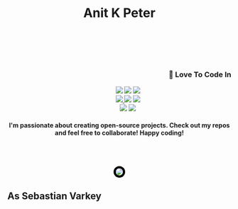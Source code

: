 <h1 align="center"> Anit K Peter </h1>

</br>
</br>


<h3 align="right">
  </br>
  
 💬 Love To Code In
<p align="center">
   &nbsp;&nbsp;&nbsp;&nbsp;&nbsp;&nbsp;&nbsp;&nbsp;&nbsp;
    <a href="https://developer.mozilla.org/en-US/docs/Web/HTML"><img src="https://img.shields.io/badge/html5%20-%23E34F26.svg?&style=for-the-badge&logo=html5&logoColor=white"/></a>
    <a href="https://developer.mozilla.org/en-US/docs/Web/CSS"><img src="https://img.shields.io/badge/css%20-%231572B6.svg?&style=for-the-badge&logo=css&logoColor=white"/></a>
    <a href="https://lua.org"><img src="https://img.shields.io/badge/lua%20-%231572B6.svg?&style=for-the-badge&logo=css&logoColor=white"/></a>
<br>
    &nbsp;&nbsp;&nbsp;&nbsp;&nbsp;&nbsp;&nbsp;&nbsp;&nbsp;
    <a href="https://nodejs.org/docs/latest/api/"><img src="https://img.shields.io/badge/node.js%20-%2343853D.svg?&style=for-the-badge&logo=node.js&logoColor=white"/>
    <a href="https://developer.mozilla.org/en-US/docs/Web/JavaScript"><img src="https://img.shields.io/badge/javascript%20-%23323330.svg?&style=for-the-badge&logo=javascript&logoColor=%23F7DF1E"/></a>
    <a href="https://www.typescriptlang.org/docs/"><img src="https://img.shields.io/badge/typescript%20-%230610c4.svg?&style=for-the-badge&logo=typescript&logoColor=white"/></a>
<br>
    &nbsp;&nbsp;&nbsp;&nbsp;&nbsp;&nbsp;&nbsp;&nbsp;&nbsp;
    <a href="https://git-scm.com/docs/git"><img src="https://img.shields.io/badge/git%20-%23F05033.svg?&style=for-the-badge&logo=git&logoColor=white"/></a>
    <a href="https://docs.python.org/3/"><img src="https://img.shields.io/badge/python%20-%23ffde57.svg?&style=for-the-badge&logo=python&logoColor=%ffde57"/></a>

      
   <h4 align="center">I'm passionate about creating open-source projects. Check out my repos and feel free to collaborate! Happy coding! </h4>
</p>
</h3>

</br></br>

<p align="center">
  <img src="http://github-profile-summary-cards.vercel.app/api/cards/profile-details?username=Anit-K-Peter&theme=ayu_mirage"
       style="border: 5px solid #000; border-radius: 15px;" />
</p>


<h2 align="left"> As Sebastian Varkey </h2>
</br>

</br>
